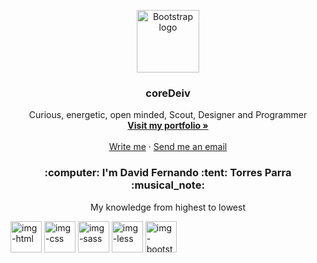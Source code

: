 <p align="center">
  <a href="https://github.com/coreDeiv">
    <img src="https://github.com/coreDeiv/coreDeiv/blob/master/assets/logo/logo.png?raw=true" alt="Bootstrap logo" width="100" height="100">
  </a>
</p>

<h3 align="center">coreDeiv</h3>

<p align="center">
  Curious, energetic, open minded, Scout, Designer and Programmer
  <br>
  <a href="https://coredeiv.github.io/portfolio/"><strong>Visit my portfolio »</strong></a>
  <br>
  <br>
  <a href="https://api.whatsapp.com/send?phone=573052272289&amp;text=Hi!,%20how%20are%20you%20?">Write me</a>
  ·
  <a href="mailto:dftp93@gmail.com">Send me an email</a>
</p>

<h3 align="center">:computer: I'm David Fernando :tent: Torres Parra :musical_note:</h3>

<p align="center">My knowledge from highest to lowest</p>

<img src="https://raw.githubusercontent.com/coreDeiv/coreDeiv/add622f8923e7d9e3d8ec76c977d6c0a4acf9874/assets/img/html-min.svg" width="50" height="50" alt="img-html" title="HTML5">
<img src="https://raw.githubusercontent.com/coreDeiv/coreDeiv/add622f8923e7d9e3d8ec76c977d6c0a4acf9874/assets/img/css-min.svg" width="50" height="50" alt="img-css" title="CSS3">
<img src="https://raw.githubusercontent.com/coreDeiv/coreDeiv/add622f8923e7d9e3d8ec76c977d6c0a4acf9874/assets/img/sass-min.svg" width="50" height="50" alt="img-sass" title="Sass or Scss">
<img src="https://github.com/coreDeiv/coreDeiv/blob/master/assets/img/less-logo-min.png?raw=true" width="50" height="50" alt="img-less" title="Less">
<img src="https://github.com/coreDeiv/coreDeiv/blob/master/assets/img/bootstrap-min.png?raw=true" width="50" height="50" alt="img-bootstrap" title="Bootstrap 3 and 4">